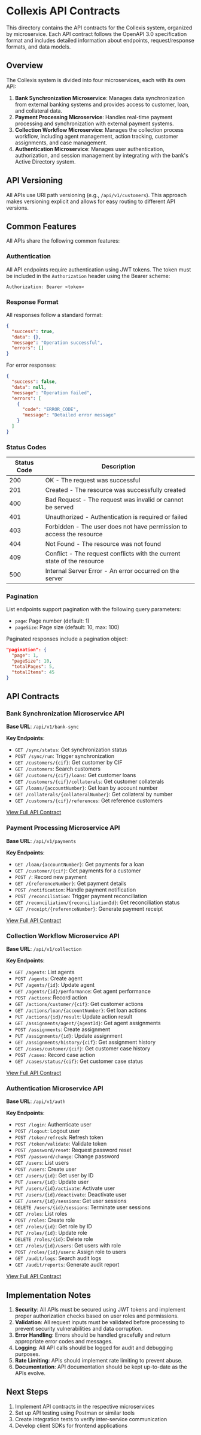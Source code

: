 # Collexis API Contracts

This directory contains the API contracts for the Collexis system, organized by microservice. Each API contract follows the OpenAPI 3.0 specification format and includes detailed information about endpoints, request/response formats, and data models.

## Overview

The Collexis system is divided into four microservices, each with its own API:

1. **Bank Synchronization Microservice**: Manages data synchronization from external banking systems and provides access to customer, loan, and collateral data.
2. **Payment Processing Microservice**: Handles real-time payment processing and synchronization with external payment systems.
3. **Collection Workflow Microservice**: Manages the collection process workflow, including agent management, action tracking, customer assignments, and case management.
4. **Authentication Microservice**: Manages user authentication, authorization, and session management by integrating with the bank's Active Directory system.

## API Versioning

All APIs use URI path versioning (e.g., `/api/v1/customers`). This approach makes versioning explicit and allows for easy routing to different API versions.

## Common Features

All APIs share the following common features:

### Authentication

All API endpoints require authentication using JWT tokens. The token must be included in the `Authorization` header using the Bearer scheme:

```
Authorization: Bearer <token>
```

### Response Format

All responses follow a standard format:

```json
{
  "success": true,
  "data": {},
  "message": "Operation successful",
  "errors": []
}
```

For error responses:

```json
{
  "success": false,
  "data": null,
  "message": "Operation failed",
  "errors": [
    {
      "code": "ERROR_CODE",
      "message": "Detailed error message"
    }
  ]
}
```

### Status Codes

| Status Code | Description |
|-------------|-------------|
| 200 | OK - The request was successful |
| 201 | Created - The resource was successfully created |
| 400 | Bad Request - The request was invalid or cannot be served |
| 401 | Unauthorized - Authentication is required or failed |
| 403 | Forbidden - The user does not have permission to access the resource |
| 404 | Not Found - The resource was not found |
| 409 | Conflict - The request conflicts with the current state of the resource |
| 500 | Internal Server Error - An error occurred on the server |

### Pagination

List endpoints support pagination with the following query parameters:

- `page`: Page number (default: 1)
- `pageSize`: Page size (default: 10, max: 100)

Paginated responses include a pagination object:

```json
"pagination": {
  "page": 1,
  "pageSize": 10,
  "totalPages": 5,
  "totalItems": 45
}
```

## API Contracts

### Bank Synchronization Microservice API

**Base URL**: `/api/v1/bank-sync`

**Key Endpoints**:

- `GET /sync/status`: Get synchronization status
- `POST /sync/run`: Trigger synchronization
- `GET /customers/{cif}`: Get customer by CIF
- `GET /customers`: Search customers
- `GET /customers/{cif}/loans`: Get customer loans
- `GET /customers/{cif}/collaterals`: Get customer collaterals
- `GET /loans/{accountNumber}`: Get loan by account number
- `GET /collaterals/{collateralNumber}`: Get collateral by number
- `GET /customers/{cif}/references`: Get reference customers

[View Full API Contract](./bank-sync-api.md)

### Payment Processing Microservice API

**Base URL**: `/api/v1/payments`

**Key Endpoints**:

- `GET /loan/{accountNumber}`: Get payments for a loan
- `GET /customer/{cif}`: Get payments for a customer
- `POST /`: Record new payment
- `GET /{referenceNumber}`: Get payment details
- `POST /notification`: Handle payment notification
- `POST /reconciliation`: Trigger payment reconciliation
- `GET /reconciliation/{reconciliationId}`: Get reconciliation status
- `GET /receipt/{referenceNumber}`: Generate payment receipt

[View Full API Contract](./payment-processing-api.md)

### Collection Workflow Microservice API

**Base URL**: `/api/v1/collection`

**Key Endpoints**:

- `GET /agents`: List agents
- `POST /agents`: Create agent
- `PUT /agents/{id}`: Update agent
- `GET /agents/{id}/performance`: Get agent performance
- `POST /actions`: Record action
- `GET /actions/customer/{cif}`: Get customer actions
- `GET /actions/loan/{accountNumber}`: Get loan actions
- `PUT /actions/{id}/result`: Update action result
- `GET /assignments/agent/{agentId}`: Get agent assignments
- `POST /assignments`: Create assignment
- `PUT /assignments/{id}`: Update assignment
- `GET /assignments/history/{cif}`: Get assignment history
- `GET /cases/customer/{cif}`: Get customer case history
- `POST /cases`: Record case action
- `GET /cases/status/{cif}`: Get customer case status

[View Full API Contract](./collection-workflow-api.md)

### Authentication Microservice API

**Base URL**: `/api/v1/auth`

**Key Endpoints**:

- `POST /login`: Authenticate user
- `POST /logout`: Logout user
- `POST /token/refresh`: Refresh token
- `POST /token/validate`: Validate token
- `POST /password/reset`: Request password reset
- `POST /password/change`: Change password
- `GET /users`: List users
- `POST /users`: Create user
- `GET /users/{id}`: Get user by ID
- `PUT /users/{id}`: Update user
- `PUT /users/{id}/activate`: Activate user
- `PUT /users/{id}/deactivate`: Deactivate user
- `GET /users/{id}/sessions`: Get user sessions
- `DELETE /users/{id}/sessions`: Terminate user sessions
- `GET /roles`: List roles
- `POST /roles`: Create role
- `GET /roles/{id}`: Get role by ID
- `PUT /roles/{id}`: Update role
- `DELETE /roles/{id}`: Delete role
- `GET /roles/{id}/users`: Get users with role
- `POST /roles/{id}/users`: Assign role to users
- `GET /audit/logs`: Search audit logs
- `GET /audit/reports`: Generate audit report

[View Full API Contract](./authentication-api.md)

## Implementation Notes

1. **Security**: All APIs must be secured using JWT tokens and implement proper authorization checks based on user roles and permissions.
2. **Validation**: All request inputs must be validated before processing to prevent security vulnerabilities and data corruption.
3. **Error Handling**: Errors should be handled gracefully and return appropriate error codes and messages.
4. **Logging**: All API calls should be logged for audit and debugging purposes.
5. **Rate Limiting**: APIs should implement rate limiting to prevent abuse.
6. **Documentation**: API documentation should be kept up-to-date as the APIs evolve.

## Next Steps

1. Implement API contracts in the respective microservices
2. Set up API testing using Postman or similar tools
3. Create integration tests to verify inter-service communication
4. Develop client SDKs for frontend applications